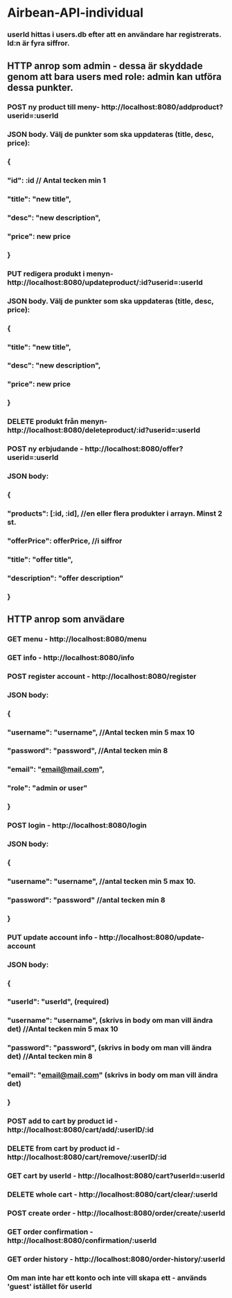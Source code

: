 # Airbean-API-individual

### userId hittas i users.db efter att en användare har registrerats. Id:n är fyra siffror.

## HTTP anrop som admin - dessa är skyddade genom att bara users med role: admin kan utföra dessa punkter.

### POST ny product till meny- http://localhost:8080/addproduct?userid=:userId

### JSON body. Välj de punkter som ska uppdateras (title, desc, price):
### {
### "id": :id // Antal tecken min 1
### "title": "new title",
### "desc": "new description",
### "price": new price
### }

### PUT redigera produkt i menyn- http://localhost:8080/updateproduct/:id?userid=:userId

### JSON body. Välj de punkter som ska uppdateras (title, desc, price):
### {
### "title": "new title",
### "desc": "new description",
### "price": new price
### }

### DELETE produkt från menyn- http://localhost:8080/deleteproduct/:id?userid=:userId

### POST ny erbjudande - http://localhost:8080/offer?userid=:userId

### JSON body:
### {
### "products": [:id, :id], //en eller flera produkter i arrayn. Minst 2 st.
### "offerPrice": offerPrice, //i siffror
### "title": "offer title",
### "description": "offer description"
### }


## HTTP anrop som anvädare

### GET menu - http://localhost:8080/menu

### GET info - http://localhost:8080/info

### POST register account - http://localhost:8080/register

### JSON body:
### {
###	"username": "username", //Antal tecken min 5 max 10
###	"password": "password", //Antal tecken min 8
###	"email": "email@mail.com",
### "role": "admin or user"
### }

### POST login - http://localhost:8080/login
### JSON body:
### {
###	"username": "username", //antal tecken min 5 max 10.
###	"password": "password" //antal tecken min 8
### }

### PUT update account info - http://localhost:8080/update-account

### JSON body:
### {
### "userId": "userId", (required)
###	"username": "username", (skrivs in body om man vill ändra det) //Antal tecken min 5 max 10
###	"password": "password", (skrivs in body om man vill ändra det) //Antal tecken min 8
###	"email": "email@mail.com" (skrivs in body om man vill ändra det)
### }

### POST add to cart by product id - http://localhost:8080/cart/add/:userID/:id

### DELETE from cart by product id - http://localhost:8080/cart/remove/:userID/:id

### GET cart by userId - http://localhost:8080/cart?userId=:userId

### DELETE whole cart - http://localhost:8080/cart/clear/:userId

### POST create order - http://localhost:8080/order/create/:userId

### GET order confirmation - http://localhost:8080/confirmation/:userId

### GET order history - http://localhost:8080/order-history/:userId

### Om man inte har ett konto och inte vill skapa ett - används 'guest' istället för userId